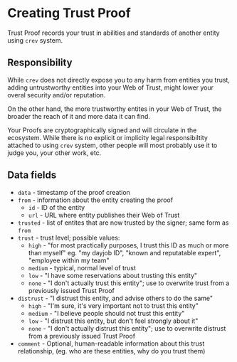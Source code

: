 # Creating Trust Proof

Trust Proof records your trust in abilities and standards of another
entity using `crev` system.

## Responsibility

While `crev` does not directly expose you to any harm from
entities you trust, adding untrustworthy entities into your
Web of Trust, might lower your overal security and/or reputation.

On the other hand, the more trustworthy entites in your Web of Trust,
the broader the reach of it and more data it can find.

Your Proofs are cryptographically signed and will circulate in the ecosystem.
While there is no explicit or implicity legal responsibiltity attached to
using `crev` system, other people will most probably use it to judge you,
your other work, etc.

## Data fields

* `data` - timestamp of the proof creation
* `from` - information about the entity creating the proof
  * `id` - ID of the entity
  * `url` - URL where entity publishes their Web of Trust
* `trusted` - list of entites that are now trusted by the signer; same form as `from`
* `trust` - trust level; possible values:
  * `high` - "for most practically purposes, I trust this ID as much or more
             than myself" eg. "my dayjob ID", "known and reputatable expert",
             "employee within my team"
  * `medium` - typical, normal level of trust
  * `low` - "I have some reservations about trusting this entity"
  * `none` - "I don't actually trust this entity"; use to overwrite trust from
             a previously issued Trust Proof
* `distrust` - "I distrust this entity, and advise others to do the same"
  * `high` - "I'm sure, it's very important not to trust this entity"
  * `medium` - "I believe people should not trust this entity"
  * `low` - "I distrust this entity, but don't feel strongly about it"
  * `none` - "I don't actually distrust this entity"; use to overwrite distrust
             from a previously issued Trust Proof
* `comment` - Optional, human-readable information about this trust relationship,
             (eg. who are these entities, why do you trust them)
